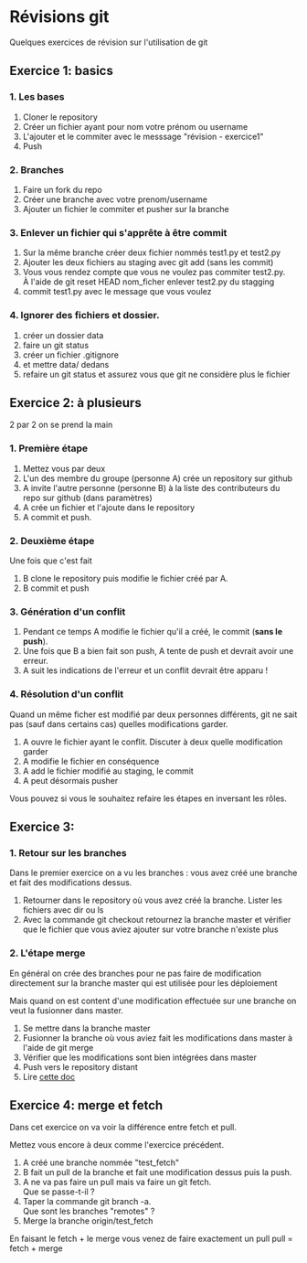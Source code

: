 # Révisions git

Quelques exercices de révision sur l'utilisation de git 


## Exercice 1: basics

### 1. Les bases

1. Cloner le repository
2. Créer un fichier ayant pour nom votre prénom ou username
3. L'ajouter et le commiter avec le messsage "révision - exercice1"
4. Push


### 2. Branches
1. Faire un fork du repo
2. Créer une branche avec votre prenom/username
3. Ajouter un fichier le commiter et pusher sur la branche


### 3. Enlever un fichier qui s'apprête à être commit

1. Sur la même branche créer deux fichier nommés test1.py et test2.py
2. Ajouter les deux fichiers au staging avec git add (sans les commit)
3. Vous vous rendez compte que vous ne voulez pas commiter test2.py.  
À l'aide de git reset HEAD nom_ficher enlever test2.py du stagging
4. commit test1.py avec le message que vous voulez


### 4. Ignorer des fichiers et dossier.

1. créer un dossier data
2. faire un git status
3. créer un fichier .gitignore 
4. et mettre data/ dedans
5. refaire un git status et assurez vous que git ne considère plus le fichier

## Exercice 2: à plusieurs

2 par 2 on se prend la main

### 1. Première étape
1. Mettez vous par deux
2. L'un des membre du groupe (personne A) crée un repository sur github
3. A invite l'autre personne (personne B) à la liste des contributeurs du repo sur github (dans paramètres)
4. A crée un fichier et l'ajoute dans le repository
5. A commit et push. 


### 2. Deuxième étape

Une fois que c'est fait 

1. B clone le repository puis modifie le fichier créé par A. 
2. B commit et push 


### 3. Génération d'un conflit

1. Pendant ce temps A modifie le fichier qu'il a créé, le commit (**sans le push**). 
2. Une fois que B a bien fait son push, A tente de push et devrait avoir une erreur. 
3. A suit les indications de l'erreur et un conflit devrait être apparu ! 


### 4. Résolution d'un conflit

Quand un même ficher est modifié par deux personnes différents, git ne sait pas (sauf dans certains cas) quelles modifications garder. 

1. A ouvre le fichier ayant le conflit. Discuter à deux quelle modification garder
2. A modifie le fichier en conséquence
3. A add le fichier modifié au staging, le commit 
4. A peut désormais pusher

Vous pouvez si vous le souhaitez refaire les étapes en inversant les rôles.


## Exercice 3:


### 1. Retour sur les branches

Dans le premier exercice on a vu les branches : vous avez créé une branche et fait des modifications dessus. 

1. Retourner dans le repository où vous avez créé la branche. Lister les fichiers avec dir ou ls
2. Avec la commande git checkout retournez la branche master et vérifier que le fichier que vous aviez ajouter sur votre branche n'existe plus

### 2. L'étape merge

En général on crée des branches pour ne pas faire de modification directement sur la branche master qui est utilisée pour les déploiement

Mais quand on est content d'une modification effectuée sur une branche on veut la fusionner dans master. 

1. Se mettre dans la branche master
2. Fusionner la branche où vous aviez fait les modifications dans master à l'aide de git merge
3. Vérifier que les modifications sont bien intégrées dans master
4. Push vers le repository distant
5. Lire [cette doc](https://git-scm.com/book/fr/v1/Les-branches-avec-Git-Rebaser)



## Exercice 4: merge et fetch

Dans cet exercice on va voir la différence entre fetch et pull.

Mettez vous encore à deux comme l'exercice précédent.

1. A créé une branche nommée "test_fetch"
2. B fait un pull de la branche et fait une modification dessus puis la push.
3. A ne va pas faire un pull mais va faire un git fetch.  
Que se passe-t-il ? 
4. Taper la commande git branch -a.  
Que sont les branches "remotes" ? 
5. Merge la branche origin/test_fetch

En faisant le fetch + le merge vous venez de faire exactement un pull
pull = fetch + merge

